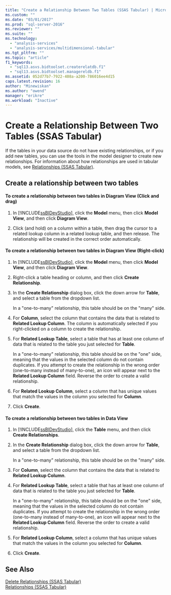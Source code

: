 ```yaml
---
title: "Create a Relationship Between Two Tables (SSAS Tabular) | Microsoft Docs"
ms.custom: ""
ms.date: "03/01/2017"
ms.prod: "sql-server-2016"
ms.reviewer: ""
ms.suite: ""
ms.technology: 
  - "analysis-services"
  - "analysis-services/multidimensional-tabular"
ms.tgt_pltfrm: ""
ms.topic: "article"
f1_keywords: 
  - "sql13.asvs.bidtoolset.createrelatdb.f1"
  - "sql13.asvs.bidtoolset.managereldb.f1"
ms.assetid: 052d77b7-7922-408a-a200-786016ee4d15
caps.latest.revision: 16
author: "Minewiskan"
ms.author: "owend"
manager: "erikre"
ms.workload: "Inactive"
---
```

# Create a Relationship Between Two Tables (SSAS Tabular)
  If the tables in your data source do not have existing relationships, or if you add new tables, you can use the tools in the model designer to create new relationships. For information about how relationships are used in tabular models, see [Relationships &#40;SSAS Tabular&#41;](../../analysis-services/tabular-models/relationships-ssas-tabular.md).  
  
## Create a relationship between two tables  
  
#### To create a relationship between two tables in Diagram View (Click and drag)  
  
1.  In [!INCLUDE[ssBIDevStudio](../../includes/ssbidevstudio-md.md)], click the **Model** menu, then click **Model View**, and then click **Diagram View**.  
  
2.  Click (and hold) on a column within a table, then drag the cursor to a related lookup column in a related lookup table, and then release. The relationship will be created in the correct order automatically.  
  
#### To create a relationship between two tables in Diagram View (Right-click)  
  
1.  In [!INCLUDE[ssBIDevStudio](../../includes/ssbidevstudio-md.md)], click the **Model** menu, then click **Model View**, and then click **Diagram View**.  
  
2.  Right-click a table heading or column, and then click **Create Relationship**.  
  
3.  In the **Create Relationship** dialog box, click the down arrow for **Table**, and select a table from the dropdown list.  
  
     In a "one-to-many" relationship, this table should be on the "many" side.  
  
4.  For **Column**, select the column that contains the data that is related to **Related Lookup Column**. The column is automatically selected if you right-clicked on a column to create the relationship.  
  
5.  For **Related Lookup Table**, select a table that has at least one column of data that is related to the table you just selected for **Table**.  
  
     In a "one-to-many" relationship, this table should be on the "one" side, meaning that the values in the selected column do not contain duplicates. If you attempt to create the relationship in the wrong order (one-to-many instead of many-to-one), an icon will appear next to the **Related Lookup Column** field. Reverse the order to create a valid relationship.  
  
6.  For **Related Lookup Column**, select a column that has unique values that match the values in the column you selected for **Column**.  
  
7.  Click **Create**.  
  
#### To create a relationship between two tables in Data View  
  
1.  In [!INCLUDE[ssBIDevStudio](../../includes/ssbidevstudio-md.md)], click the **Table** menu, and then click **Create Relationships**.  
  
2.  In the **Create Relationship** dialog box, click the down arrow for **Table**, and select a table from the dropdown list.  
  
     In a "one-to-many" relationship, this table should be on the "many" side.  
  
3.  For **Column**, select the column that contains the data that is related to **Related Lookup Column**.  
  
4.  For **Related Lookup Table**, select a table that has at least one column of data that is related to the table you just selected for **Table**.  
  
     In a "one-to-many" relationship, this table should be on the "one" side, meaning that the values in the selected column do not contain duplicates. If you attempt to create the relationship in the wrong order (one-to-many instead of many-to-one), an icon will appear next to the **Related Lookup Column** field. Reverse the order to create a valid relationship.  
  
5.  For **Related Lookup Column**, select a column that has unique values that match the values in the column you selected for **Column**.  
  
6.  Click **Create**.  
  
## See Also  
 [Delete Relationships &#40;SSAS Tabular&#41;](../../analysis-services/tabular-models/delete-relationships-ssas-tabular.md)   
 [Relationships &#40;SSAS Tabular&#41;](../../analysis-services/tabular-models/relationships-ssas-tabular.md)  
  
  
